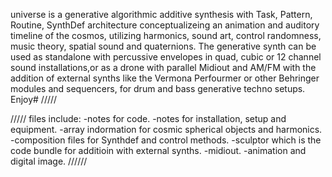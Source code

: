 universe is a generative algorithmic additive synthesis with Task, Pattern, Routine, SynthDef architecture conceptualizeing an animation and auditory timeline of the cosmos,
utilizing harmonics, sound art, control randomness, music theory, spatial sound and quaternions. The generative synth can be used as standalone with percussive envelopes in quad, 
cubic or 12 channel sound installations,or as a drone with parallel Midiout and AM/FM with the addition of external synths 
like the Vermona Perfourmer or other Behringer modules and sequencers, for drum and bass generative techno setups.
Enjoy#
/////


/////
files include:
-notes for code.
-notes for installation, setup and equipment.
-array indormation for cosmic spherical objects and harmonics.
-composition files for Synthdef and control methods.
-sculptor which is the code bundle for additioin with external synths.
-midiout.
-animation and digital image.
//////

